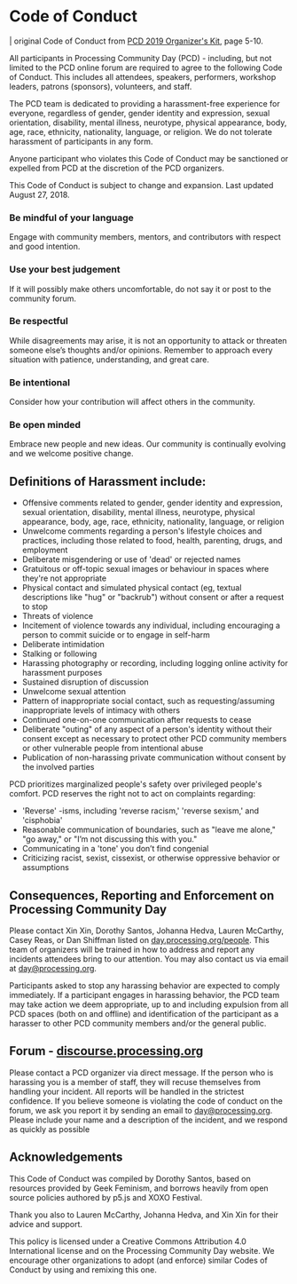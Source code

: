 # Code of Conduct

| original Code of Conduct from [PCD 2019 Organizer's Kit](https://day.processing.org/doc/PCDOrganizer'sKit.pdf), page 5-10.

All participants in Processing Community Day (PCD) - including, but not limited to the PCD online forum are required to agree to the following Code of Conduct. This includes all attendees, speakers, performers, workshop leaders, patrons (sponsors), volunteers, and staff.

The PCD team is dedicated to providing a harassment-free experience for everyone, regardless of gender, gender identity and expression, sexual orientation, disability, mental illness, neurotype, physical appearance, body, age, race, ethnicity, nationality, language, or religion. We do not tolerate harassment of participants in any form.

Anyone participant who violates this Code of Conduct may be sanctioned or expelled from PCD at the discretion of the PCD organizers.

This Code of Conduct is subject to change and expansion. Last updated August 27, 2018.

### Be mindful of your language 
Engage with community members, mentors, and contributors with respect and good intention.

### Use your best judgement
If it will possibly make others uncomfortable, do not say it or post to the community forum.

### Be respectful
While disagreements may arise, it is not an opportunity to attack or threaten someone else’s thoughts and/or opinions. Remember to approach every situation with patience, understanding, and great care.

### Be intentional
Consider how your contribution will affect others in the community.

### Be open minded
Embrace new people and new ideas. Our community is continually evolving and we welcome positive change.

## Definitions of Harassment include:
- Offensive comments related to gender, gender identity and expression, sexual orientation, disability, mental illness, neurotype, physical appearance, body, age, race, ethnicity, nationality, language, or religion
- Unwelcome comments regarding a person's lifestyle choices and practices, including those related to food, health, parenting, drugs, and employment
- Deliberate misgendering or use of 'dead' or rejected names
- Gratuitous or off-topic sexual images or behaviour in spaces where they're not appropriate
- Physical contact and simulated physical contact (eg, textual descriptions like "hug" or "backrub") without consent or after a request to stop
- Threats of violence
- Incitement of violence towards any individual, including encouraging a person to commit suicide or to engage in self-harm
- Deliberate intimidation
- Stalking or following
- Harassing photography or recording, including logging online activity for harassment purposes
- Sustained disruption of discussion
- Unwelcome sexual attention
- Pattern of inappropriate social contact, such as requesting/assuming inappropriate levels of intimacy with others
- Continued one-on-one communication after requests to cease
- Deliberate "outing" of any aspect of a person's identity without their consent except as necessary to protect other PCD community members or other vulnerable people from intentional abuse
- Publication of non-harassing private communication without consent by the involved parties

PCD prioritizes marginalized people's safety over privileged people's comfort. PCD reserves the right not to act on complaints regarding:
- 'Reverse' -isms, including 'reverse racism,' 'reverse sexism,' and 'cisphobia'
- Reasonable communication of boundaries, such as "leave me alone," "go away," or "I’m not discussing this with you."
- Communicating in a 'tone' you don’t find congenial
- Criticizing racist, sexist, cissexist, or otherwise oppressive behavior or assumptions

## Consequences, Reporting and Enforcement on Processing Community Day
Please contact Xin Xin, Dorothy Santos, Johanna Hedva, Lauren McCarthy, Casey Reas, or Dan Shiffman listed on [day.processing.org/people](https://day.processing.org/people). This team of organizers will be trained in how to address and report any incidents attendees bring to our attention. You may also contact us via email at [day@processing.org](mailto:day@processing.org).

Participants asked to stop any harassing behavior are expected to comply immediately. If a participant engages in harassing behavior, the PCD team may take action we deem appropriate, up to and including expulsion from all PCD spaces (both on and offline) and identification of the participant as a harasser to other PCD community members and/or the general public.

## Forum - [discourse.processing.org](https://discourse.processing.org)
Please contact a PCD organizer via direct message. If the person who is harassing you is a member of staff, they will recuse themselves from handling your incident. All reports will be handled in the strictest confidence. 
If you believe someone is violating the code of conduct on the forum, we ask you report it by sending an email to [day@processing.org](mailto:day@processing.org). Please include your name and a description of the incident, and we respond as quickly as possible

## Acknowledgements
This Code of Conduct was compiled by Dorothy Santos, based on resources provided by Geek Feminism, and borrows heavily from open source policies authored by p5.js and XOXO Festival.

Thank you also to Lauren McCarthy, Johanna Hedva, and Xin Xin for their advice and support.

This policy is licensed under a Creative Commons Attribution 4.0 International license and on the Processing Community Day website. We encourage other organizations to adopt (and enforce) similar Codes of Conduct by using and remixing this one.
